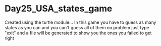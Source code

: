 # Day25_USA_states_game
Created using the turtle module... In this game you have to guess as many states as you can and you can't guess all of them no problem just type "exit" and a file will be generated to show you the ones you failed to get right
